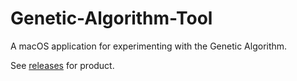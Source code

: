 # Genetic-Algorithm-Tool
A macOS application for experimenting with the Genetic Algorithm.

See [releases](https://github.com/4g3nt81lly/Genetic-Algorithm-Tool/releases) for product.